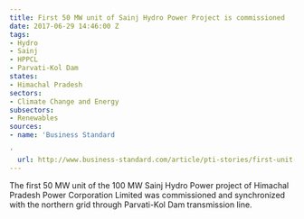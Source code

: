 ```yaml
---
title: First 50 MW unit of Sainj Hydro Power Project is commissioned
date: 2017-06-29 14:46:00 Z
tags:
- Hydro
- Sainj
- HPPCL
- Parvati-Kol Dam
states:
- Himachal Pradesh
sectors:
- Climate Change and Energy
subsectors:
- Renewables
sources:
- name: 'Business Standard

'
  url: http://www.business-standard.com/article/pti-stories/first-unit-of-100-mw-sainj-hydropower-project-commissioned-117062001332_1.html
---
```


The first 50 MW unit of the 100 MW Sainj Hydro Power project of Himachal Pradesh Power Corporation Limited was commissioned and synchronized with the northern grid through Parvati-Kol Dam transmission line.
